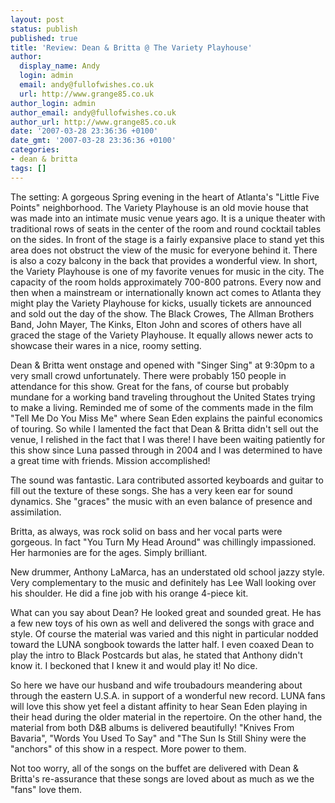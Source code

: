 ```yaml
---
layout: post
status: publish
published: true
title: 'Review: Dean & Britta @ The Variety Playhouse'
author:
  display_name: Andy
  login: admin
  email: andy@fullofwishes.co.uk
  url: http://www.grange85.co.uk
author_login: admin
author_email: andy@fullofwishes.co.uk
author_url: http://www.grange85.co.uk
date: '2007-03-28 23:36:36 +0100'
date_gmt: '2007-03-28 23:36:36 +0100'
categories:
- dean & britta
tags: []
---
```

<p>The setting:  A gorgeous Spring evening in the heart of Atlanta's "Little Five Points" neighborhood.  The Variety Playhouse is an old movie house that was made into an intimate music venue years ago.  It is a unique theater with traditional rows of seats in the center of the room and round cocktail tables on the sides.  In front of the stage is a fairly expansive place to stand yet this area does not obstruct the view of the music for everyone behind it.  There is also a cozy balcony in the back that provides a wonderful view.  In short, the Variety Playhouse is one of my favorite venues for music in the city.  The capacity of the room holds approximately 700-800 patrons.  Every now and then when a mainstream or internationally known act comes to Atlanta they might play the Variety Playhouse for kicks, usually tickets are announced and sold out the day of the show.  The Black Crowes, The Allman Brothers Band, John Mayer, The Kinks, Elton John and scores of others have all graced the stage of the Variety Playhouse.  It equally allows newer acts to showcase their wares in a nice, roomy setting.</p>
<p>Dean & Britta went onstage and opened with "Singer Sing" at 9:30pm to a very small crowd unfortunately.  There were probably 150 people in attendance for this show.  Great for the fans, of course but probably mundane for a working band traveling throughout the United States trying to make a living.  Reminded me of some of the comments made in the film "Tell Me Do You Miss Me" where Sean Eden explains the painful economics of touring.  So while I lamented the fact that Dean & Britta didn't sell out the venue, I relished in the fact that I was there!  I have been waiting patiently for this show since Luna passed through in 2004 and I was determined to have a great time with friends.  Mission accomplished!</p>
<p>The sound was fantastic.  Lara contributed assorted keyboards and guitar to fill out the texture of these songs.  She has a very keen ear for sound dynamics.  She "graces" the music with an even balance of presence and assimilation. </p>
<p>Britta, as always, was rock solid on bass and her vocal parts were gorgeous.  In fact "You Turn My Head Around" was chillingly impassioned.  Her harmonies are for the ages.  Simply brilliant.</p>
<p>New drummer, Anthony LaMarca, has an understated old school jazzy style.  Very complementary to the music and definitely has Lee Wall looking over his shoulder.  He did a fine job with his orange 4-piece kit.</p>
<p>What can you say about Dean?  He looked great and sounded great.  He has a few new toys of his own as well and delivered the songs with grace and style.  Of course the material was varied and this night in particular nodded toward the LUNA songbook towards the latter half.  I even coaxed Dean to play the intro to Black Postcards but alas, he stated that Anthony didn't know it.  I beckoned that I knew it and would play it!  No dice.</p>
<p>So here we have our husband and wife troubadours meandering about through the eastern U.S.A. in support of a wonderful new record.  LUNA fans will love this show yet feel a distant affinity to hear Sean Eden playing in their head during the older material in the repertoire.  On the other hand, the material from both D&B albums is delivered beautifully!  "Knives From Bavaria", "Words You Used To Say" and "The Sun Is Still Shiny were the "anchors" of this show in a respect.  More power to them.</p>
<p>Not too worry, all of the songs on the buffet are delivered with Dean & Britta's re-assurance that these songs are loved about as much as we the "fans" love them.</p>
